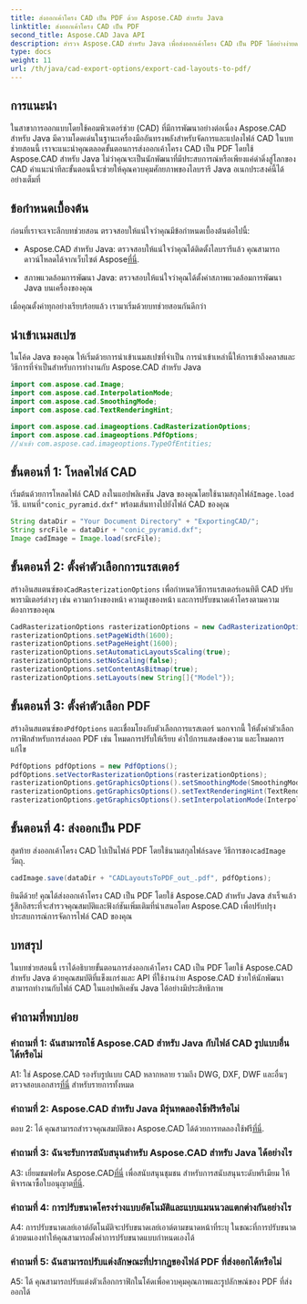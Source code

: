 ```yaml
---
title: ส่งออกเค้าโครง CAD เป็น PDF ด้วย Aspose.CAD สำหรับ Java
linktitle: ส่งออกเค้าโครง CAD เป็น PDF
second_title: Aspose.CAD Java API
description: สำรวจ Aspose.CAD สำหรับ Java เพื่อส่งออกเค้าโครง CAD เป็น PDF ได้อย่างง่ายดาย มีประสิทธิภาพ เชื่อถือได้ และเป็นมิตรกับนักพัฒนา
type: docs
weight: 11
url: /th/java/cad-export-options/export-cad-layouts-to-pdf/
---
```

## การแนะนำ

ในสาขาการออกแบบโดยใช้คอมพิวเตอร์ช่วย (CAD) ที่มีการพัฒนาอย่างต่อเนื่อง Aspose.CAD สำหรับ Java มีความโดดเด่นในฐานะเครื่องมืออันทรงพลังสำหรับจัดการและแปลงไฟล์ CAD ในบทช่วยสอนนี้ เราจะแนะนำคุณตลอดขั้นตอนการส่งออกเค้าโครง CAD เป็น PDF โดยใช้ Aspose.CAD สำหรับ Java ไม่ว่าคุณจะเป็นนักพัฒนาที่มีประสบการณ์หรือเพียงแค่ดำดิ่งสู่โลกของ CAD คำแนะนำทีละขั้นตอนนี้จะช่วยให้คุณควบคุมศักยภาพของไลบรารี Java อเนกประสงค์นี้ได้อย่างเต็มที่

## ข้อกำหนดเบื้องต้น

ก่อนที่เราจะเจาะลึกบทช่วยสอน ตรวจสอบให้แน่ใจว่าคุณมีข้อกำหนดเบื้องต้นต่อไปนี้:

-  Aspose.CAD สำหรับ Java: ตรวจสอบให้แน่ใจว่าคุณได้ติดตั้งไลบรารีแล้ว คุณสามารถดาวน์โหลดได้จากเว็บไซต์ Aspose[ที่นี่](https://releases.aspose.com/cad/java/).

- สภาพแวดล้อมการพัฒนา Java: ตรวจสอบให้แน่ใจว่าคุณได้ตั้งค่าสภาพแวดล้อมการพัฒนา Java บนเครื่องของคุณ

เมื่อคุณตั้งค่าทุกอย่างเรียบร้อยแล้ว เรามาเริ่มด้วยบทช่วยสอนกันดีกว่า

## นำเข้าเนมสเปซ

ในโค้ด Java ของคุณ ให้เริ่มด้วยการนำเข้าเนมสเปซที่จำเป็น การนำเข้าเหล่านี้ให้การเข้าถึงคลาสและวิธีการที่จำเป็นสำหรับการทำงานกับ Aspose.CAD สำหรับ Java

```java
import com.aspose.cad.Image;
import com.aspose.cad.InterpolationMode;
import com.aspose.cad.SmoothingMode;
import com.aspose.cad.TextRenderingHint;

import com.aspose.cad.imageoptions.CadRasterizationOptions;
import com.aspose.cad.imageoptions.PdfOptions;
//นำเข้า com.aspose.cad.imageoptions.TypeOfEntities;
```

## ขั้นตอนที่ 1: โหลดไฟล์ CAD

 เริ่มต้นด้วยการโหลดไฟล์ CAD ลงในแอปพลิเคชัน Java ของคุณโดยใช้นามสกุลไฟล์`Image.load` วิธี. แทนที่`"conic_pyramid.dxf"` พร้อมเส้นทางไปยังไฟล์ CAD ของคุณ

```java
String dataDir = "Your Document Directory" + "ExportingCAD/";
String srcFile = dataDir + "conic_pyramid.dxf";
Image cadImage = Image.load(srcFile);
```

## ขั้นตอนที่ 2: ตั้งค่าตัวเลือกการแรสเตอร์

 สร้างอินสแตนซ์ของ`CadRasterizationOptions` เพื่อกำหนดวิธีการแรสเตอร์เอนทิตี CAD ปรับพารามิเตอร์ต่างๆ เช่น ความกว้างของหน้า ความสูงของหน้า และการปรับขนาดเค้าโครงตามความต้องการของคุณ

```java
CadRasterizationOptions rasterizationOptions = new CadRasterizationOptions();
rasterizationOptions.setPageWidth(1600);
rasterizationOptions.setPageHeight(1600);
rasterizationOptions.setAutomaticLayoutsScaling(true);
rasterizationOptions.setNoScaling(false);
rasterizationOptions.setContentAsBitmap(true);
rasterizationOptions.setLayouts(new String[]{"Model"});
```

## ขั้นตอนที่ 3: ตั้งค่าตัวเลือก PDF

 สร้างอินสแตนซ์ของ`PdfOptions` และเชื่อมโยงกับตัวเลือกการแรสเตอร์ นอกจากนี้ ให้ตั้งค่าตัวเลือกกราฟิกสำหรับการส่งออก PDF เช่น โหมดการปรับให้เรียบ คำใบ้การแสดงข้อความ และโหมดการแก้ไข

```java
PdfOptions pdfOptions = new PdfOptions();
pdfOptions.setVectorRasterizationOptions(rasterizationOptions);
rasterizationOptions.getGraphicsOptions().setSmoothingMode(SmoothingMode.HighQuality);
rasterizationOptions.getGraphicsOptions().setTextRenderingHint(TextRenderingHint.AntiAliasGridFit);
rasterizationOptions.getGraphicsOptions().setInterpolationMode(InterpolationMode.HighQualityBicubic);
```

## ขั้นตอนที่ 4: ส่งออกเป็น PDF

 สุดท้าย ส่งออกเค้าโครง CAD ไปเป็นไฟล์ PDF โดยใช้นามสกุลไฟล์`save` วิธีการของ`cadImage` วัตถุ.

```java
cadImage.save(dataDir + "CADLayoutsToPDF_out_.pdf", pdfOptions);
```

ยินดีด้วย! คุณได้ส่งออกเค้าโครง CAD เป็น PDF โดยใช้ Aspose.CAD สำหรับ Java สำเร็จแล้ว รู้สึกอิสระที่จะสำรวจคุณสมบัติและฟังก์ชันเพิ่มเติมที่นำเสนอโดย Aspose.CAD เพื่อปรับปรุงประสบการณ์การจัดการไฟล์ CAD ของคุณ

## บทสรุป

ในบทช่วยสอนนี้ เราได้อธิบายขั้นตอนการส่งออกเค้าโครง CAD เป็น PDF โดยใช้ Aspose.CAD สำหรับ Java ด้วยคุณสมบัติที่แข็งแกร่งและ API ที่ใช้งานง่าย Aspose.CAD ช่วยให้นักพัฒนาสามารถทำงานกับไฟล์ CAD ในแอปพลิเคชัน Java ได้อย่างมีประสิทธิภาพ

## คำถามที่พบบ่อย

### คำถามที่ 1: ฉันสามารถใช้ Aspose.CAD สำหรับ Java กับไฟล์ CAD รูปแบบอื่นได้หรือไม่

 A1: ใช่ Aspose.CAD รองรับรูปแบบ CAD หลากหลาย รวมถึง DWG, DXF, DWF และอื่นๆ ตรวจสอบเอกสาร[ที่นี่](https://reference.aspose.com/cad/java/) สำหรับรายการทั้งหมด

### คำถามที่ 2: Aspose.CAD สำหรับ Java มีรุ่นทดลองใช้ฟรีหรือไม่

 ตอบ 2: ได้ คุณสามารถสำรวจคุณสมบัติของ Aspose.CAD ได้ด้วยการทดลองใช้ฟรี[ที่นี่](https://releases.aspose.com/).

### คำถามที่ 3: ฉันจะรับการสนับสนุนสำหรับ Aspose.CAD สำหรับ Java ได้อย่างไร

 A3: เยี่ยมชมฟอรั่ม Aspose.CAD[ที่นี่](https://forum.aspose.com/c/cad/19) เพื่อสนับสนุนชุมชน สำหรับการสนับสนุนระดับพรีเมียม ให้พิจารณาซื้อใบอนุญาต[ที่นี่](https://purchase.aspose.com/buy).

### คำถามที่ 4: การปรับขนาดโครงร่างแบบอัตโนมัติและแบบแมนนวลแตกต่างกันอย่างไร

A4: การปรับขนาดเลย์เอาต์อัตโนมัติจะปรับขนาดเลย์เอาต์ตามขนาดหน้าที่ระบุ ในขณะที่การปรับขนาดด้วยตนเองทำให้คุณสามารถตั้งค่าการปรับขนาดแบบกำหนดเองได้

### คำถามที่ 5: ฉันสามารถปรับแต่งลักษณะที่ปรากฏของไฟล์ PDF ที่ส่งออกได้หรือไม่

A5: ได้ คุณสามารถปรับแต่งตัวเลือกกราฟิกในโค้ดเพื่อควบคุมคุณภาพและรูปลักษณ์ของ PDF ที่ส่งออกได้